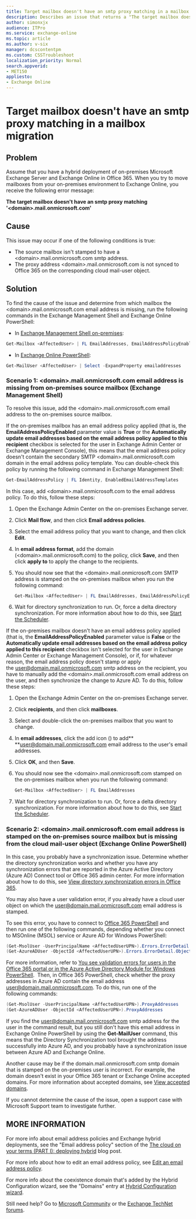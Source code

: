```yaml
---
title: Target mailbox doesn't have an smtp proxy matching in a mailbox migration
description: Describes an issue that returns a "The target mailbox doesn't have an smtp proxy matching '<domain>.mail.onmicrosoft.com" error message when you try to move mailboxes from your on-premises Exchange environment to Exchange Online in a hybrid deployment.
author: simonxjx
audience: ITPro
ms.service: exchange-online
ms.topic: article
ms.author: v-six
manager: dcscontentpm
ms.custom: CSSTroubleshoot
localization_priority: Normal
search.appverid: 
- MET150
appliesto:
- Exchange Online
---
```


# Target mailbox doesn't have an smtp proxy matching in a mailbox migration

## Problem 

Assume that you have a hybrid deployment of on-premises Microsoft Exchange Server and Exchange Online in Office 365. When you try to move mailboxes from your on-premises environment to Exchange Online, you receive the following error message:  

**The target mailbox doesn't have an smtp proxy matching '\<domain>.mail.onmicrosoft.com'**   

## Cause 

This issue may occur if one of the following conditions is true: 
- The source mailbox isn't stamped to have a \<domain>.mail.onmicrosoft.com smtp address.     
- The proxy address \<domain>.mail.onmicrosoft.com is not synced to Office 365 on the corresponding cloud mail-user object.     

## Solution 

To find the cause of the issue and determine from which mailbox the \<domain>.mail.onmicrosoft.com email address is missing, run the following commands in the Exchange Management Shell and Exchange Online PowerShell: 

- In [Exchange Management Shell on-premises](https://docs.microsoft.com/powershell/exchange/exchange-server/open-the-exchange-management-shell?view=exchange-ps):   

```powershell
Get-Mailbox <AffectedUser> | FL EmailAddresses, EmailAddressPolicyEnabled
```      
- In [Exchange Online PowerShell](https://docs.microsoft.com/powershell/exchange/exchange-online/connect-to-exchange-online-powershell/connect-to-exchange-online-powershell?view=exchange-ps):   

```powershell
Get-MailUser <AffectedUser> | Select -ExpandProperty emailaddresses      
```

### Scenario 1: \<domain>.mail.onmicrosoft.com email address is missing from on-premises source mailbox (Exchange Management Shell)

To resolve this issue, add the \<domain>.mail.onmicrosoft.com email address to the on-premises source mailbox.

If the on-premises mailbox has an email address policy applied (that is, the **EmailAddressPolicyEnabled** parameter value is **True** or the **Automatically update email addresses based on the email address policy applied to this recipient** checkbox is selected for the user in Exchange Admin Center or Exchange Management Console), this means that the email address policy doesn't contain the secondary SMTP \<domain>.mail.onmicrosoft.com domain in the email address policy template. You can double-check this policy by running the following command in Exchange Management Shell:   

```powershell
Get-EmailAddressPolicy | FL Identity, EnabledEmailAddressTemplates  
```

In this case, add \<domain>.mail.onmicrosoft.com to the email address policy. To do this, follow these steps: 
 
1. Open the Exchange Admin Center on the on-premises Exchange server.    
2. Click **Mail flow**, and then click **Email address policies**.    
3. Select the email address policy that you want to change, and then click **Edit**.    
4. In **email address format**, add the domain (\<domain>.mail.onmicrosoft.com) to the policy, click **Save**, and then click **apply to** to apply the change to the recipients.    
5. You should now see that the \<domain>.mail.onmicrosoft.com SMTP address is stamped on the on-premises mailbox when you run the following command:  

    ```powershell
    Get-Mailbox <AffectedUser> | FL EmailAddresses, EmailAddressPolicyEnabled
    ```
1. Wait for directory synchronization to run. Or, force a delta directory synchronization. For more information about how to do this, see [Start the Scheduler](https://docs.microsoft.com/azure/active-directory/hybrid/how-to-connect-sync-feature-scheduler#start-the-scheduler).    
 
If the on-premises mailbox doesn't have an email address policy applied (that is, the **EmailAddressPolicyEnabled** parameter value is **False** or the **Automatically update email addresses based on the email address policy applied to this recipient** checkbox isn't selected for the user in Exchange Admin Center or Exchange Management Console), or if, for whatever reason, the email address policy doesn't stamp or apply the user@domain.mail.onmicrosoft.com smtp address on the recipient, you have to manually add the \<domain>.mail.onmicrosoft.com email address on the user, and then synchronize the change to Azure AD. To do this, follow these steps: 
 
1. Open the Exchange Admin Center on the on-premises Exchange server.    
2. Click **recipients**, and then click **mailboxes**.    
3. Select and double-click the on-premises mailbox that you want to change.    
4. In **email addresses**, click the add icon () to add** **user@domain.mail.onmicrosoft.com email address to the user's email addresses.    
5. Click **OK**, and then **Save**.    
6. You should now see the \<domain>.mail.onmicrosoft.com stamped on the on-premises mailbox when you run the following command:   

    ```powershell
    Get-Mailbox <AffectedUser> | FL EmailAddresses
    ```
1. Wait for directory synchronization to run. Or, force a delta directory synchronization. For more information about how to do this, see [Start the Scheduler](https://docs.microsoft.com/azure/active-directory/hybrid/how-to-connect-sync-feature-scheduler#start-the-scheduler).     
 
### Scenario 2: \<domain>.mail.onmicrosoft.com email address is stamped on the on-premises source mailbox but is missing from the cloud mail-user object (Exchange Online PowerShell)

In this case, you probably have a synchronization issue. Determine whether the directory synchronization works and whether you have any synchronization errors that are reported in the Azure Active Directory (Azure AD) Connect tool or Office 365 admin center. For more information about how to do this, see [View directory synchronization errors in Office 365](https://docs.microsoft.com/office365/enterprise/identify-directory-synchronization-errors).  

You may also have a user validation error, if you already have a cloud user object on which the user@domain.mail.onmicrosoft.com email address is stamped. 

To see this error, you have to connect to [Office 365 PowerShell](https://docs.microsoft.com/office365/enterprise/powershell/connect-to-office-365-powershell) and then run one of the following commands, depending whether you connect to MSOnline (MSOL) service or Azure AD for Windows PowerShell:

```powershell
(Get-MsolUser -UserPrincipalName <AffectedUserUPN>).Errors.ErrorDetail.ObjectErrors.ErrorRecord.ErrorDescription   
(Get-AzureADUser -ObjectId <AffectedUserUPN>).Errors.ErrorDetail.ObjectErrors.ErrorRecord.ErrorDescription 
```

For more information, refer to [You see validation errors for users in the Office 365 portal or in the Azure Active Directory Module for Windows PowerShell](https://support.microsoft.com/help/2741233/you-see-validation-errors-for-users-in-the-office-365-portal-or-in-the).  
Then, in Office 365 PowerShell, check whether the proxy addresses in Azure AD contain the email address user@domain.mail.onmicrosoft.com. To do this, run one of the following commands:   

```powershell
(Get-MsolUser -UserPrincipalName <AffectedUserUPN>).ProxyAddresses   
(Get-AzureADUser -ObjectId <AffectedUserUPN>).ProxyAddresses 
```

If you find the user@domain.mail.onmicrosoft.com smtp address for the user in the command result, but you still don't have this email address in Exchange Online PowerShell by using the **Get-MailUser** command, this means that the Directory Synchronization tool brought the address successfully into Azure AD, and you probably have a synchronization issue between Azure AD and Exchange Online. 

Another cause may be if the domain.mail.onmicrosoft.com smtp domain  that is stamped on the on-premises user is incorrect. For example, the domain doesn't exist in your Office 365 tenant or Exchange Online accepted domains. For more information about accepted domains, see [View accepted domains](https://docs.microsoft.com/exchange/mail-flow-best-practices/manage-accepted-domains/manage-accepted-domains#view-accepted-domains).  

If you cannot determine the cause of the issue, open a support case with Microsoft Support team to investigate further.  

## MORE INFORMATION 

For more info about email address policies and Exchange hybrid deployments, see the "Email address policy" section of the [The cloud on your terms (PART I): deploying hybrid](https://blogs.technet.com/b/exchange/archive/2012/09/20/the-cloud-on-your-terms-part-i-deploying-hybrid.aspx) blog post.

For more info about how to edit an email address policy, see [Edit an email address policy](https://docs.microsoft.com/exchange/edit-an-email-address-policy-exchange-2013-help).

For more info about the coexistence domain that's added by the Hybrid Configuration wizard, see the "Domains" entry at [Hybrid Configuration wizard](https://docs.microsoft.com/exchange/hybrid-configuration-wizard#bkmk_hybridconfigoptions).

Still need help? Go to [Microsoft Community](https://answers.microsoft.com/) or the [Exchange TechNet forums](https://social.technet.microsoft.com/forums/exchange/home?category=exchange2010%2cexchangeserver).
